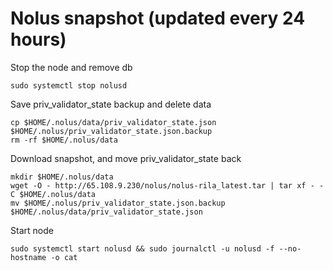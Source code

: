 # Nolus snapshot (updated every 24 hours)


Stop the node and remove db
```
sudo systemctl stop nolusd
```
Save priv_validator_state backup and delete data
```
cp $HOME/.nolus/data/priv_validator_state.json $HOME/.nolus/priv_validator_state.json.backup
rm -rf $HOME/.nolus/data
```
Download snapshot, and move priv_validator_state back
```
mkdir $HOME/.nolus/data
wget -O - http://65.108.9.230/nolus/nolus-rila_latest.tar | tar xf - -C $HOME/.nolus/data
mv $HOME/.nolus/priv_validator_state.json.backup $HOME/.nolus/data/priv_validator_state.json
```
Start node 
```
sudo systemctl start nolusd && sudo journalctl -u nolusd -f --no-hostname -o cat
```
